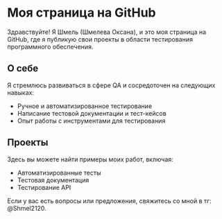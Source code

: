 # Моя страница на GitHub

Здравствуйте! Я Шмель (Шмелева Оксана), и это моя страница на GitHub, где я публикую свои проекты в области тестирования программного обеспечения.

## О себе

Я стремлюсь развиваться в сфере QA и сосредоточен на следующих навыках:

- Ручное и автоматизированное тестирование
- Написание тестовой документации и тест-кейсов
- Опыт работы с инструментами для тестирования

## Проекты

Здесь вы можете найти примеры моих работ, включая:

- Автоматизированные тесты
- Тестовая документация
- Тестирование API

Если у вас есть вопросы или предложения, свяжитесь со мной в тг: @Shmel2120.

